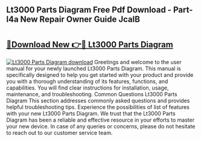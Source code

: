 ## Lt3000 Parts Diagram Free Pdf Download - Part-l4a New Repair Owner Guide JcaIB

# <h2><a href="http://dftye8x.blite.top/?on=Lt3000+Parts+Diagram">🔗Download New 👉🔴 Lt3000 Parts Diagram</a></h2>

[![Lt3000 Parts Diagram download](https://i.imgur.com/lujVjoI.png)](http://dftye8x.blite.top/?on=Lt3000+Parts+Diagram)
Greetings and welcome to the user manual for your newly launched Lt3000 Parts Diagram. This manual is specifically designed to help you get started with your product and provide you with a thorough understanding of its features, functions, and capabilities. You will find clear instructions for installation, usage, maintenance, and troubleshooting. Common Questions Lt3000 Parts Diagram This section addresses commonly asked questions and provides helpful troubleshooting tips. Experience the possibilities of list of features with your new Lt3000 Parts Diagram. We trust that the Lt3000 Parts Diagram has been a reliable and effective resource in your efforts to master your new device. In case of any queries or concerns, please do not hesitate to reach out to our customer service team.
